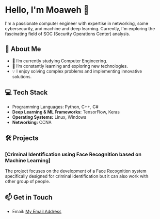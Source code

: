 # Hello, I'm Moaweh 👋

I'm a passionate computer engineer with expertise in networking, some cybersecurity, and machine and deep learning. Currently, I'm exploring the fascinating field of SOC (Security Operations Center) analysis.

## 🚀 About Me

- 🔭 I’m currently studying Computer Engineering.
- 🌱 I’m constantly learning and exploring new technologies.
- 💡 I enjoy solving complex problems and implementing innovative solutions.


## 💻 Tech Stack

- Programming Languages: Python, C++, C#
- **Deep Learning & ML Frameworks:** TensorFlow, Keras
- **Operating Systems:** Linux, Windows
- **Networking:** CCNA
## 🛠️ Projects

### [Criminal Identification using Face Recognition based on Machine Learning]

The project focuses on the development of a Face Recognition system specifically designed for criminal identification but it can also work with other group of people.



## 📫 Get in Touch

- Email: [My Email Address](moaweh9rab@gmail.com)

